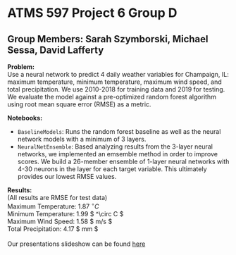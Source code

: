 # ATMS 597 Project 6 Group D
## Group Members: Sarah Szymborski, Michael Sessa, David Lafferty
<b>Problem:</b><br>
Use a neural network to predict 4 daily weather variables for Champaign, IL: maximum temperature, minimum temperature, maximum wind speed, and total precipitation. We use 2010-2018 for training data and 2019 for testing. We evaluate the model against a pre-optimized random forest algorithm using root mean square error (RMSE) as a metric.

<b>Notebooks:</b>
- `BaselineModels`: Runs the random forest baseline as well as the neural network models with a minimum of 3 layers.
- `NeuralNetEnsemble`: Based analyzing results from the 3-layer neural networks, we implemented an emsemble method in order to improve scores. We build a 26-member ensemble of 1-layer neural networks with 4-30 neurons in the layer for each target variable. This ultimately provides our lowest RMSE values.

<b>Results:</b><br>
(All results are RMSE for test data)<br>
Maximum Temperature: 1.87 $`^\circ C`$ <br>
Minimum Temperature: 1.99 $ ^\circ C $ <br>
Maximum Wind Speed: 1.58 $ m/s $ <br>
Total Precipitation: 4.17 $ mm $ <br>
<br>
Our presentations slideshow can be found [here](https://docs.google.com/presentation/d/1Vbn-lfG2Pqav0wvZa_5e79oAYcXZHLiSHAU5CfN6mOI/edit?usp=sharing)